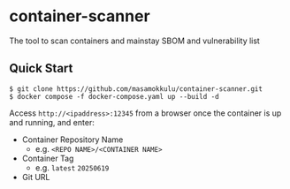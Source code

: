 # container-scanner
The tool to scan containers and mainstay SBOM and vulnerability list
## Quick Start
```
$ git clone https://github.com/masamokkulu/container-scanner.git
$ docker compose -f docker-compose.yaml up --build -d
```
Access `http://<ipaddress>:12345` from a browser once the container is up and running, and enter:
* Container Repository Name
  * e.g. `<REPO NAME>/<CONTAINER NAME>`
* Container Tag
  * e.g. `latest` `20250619`
* Git URL
